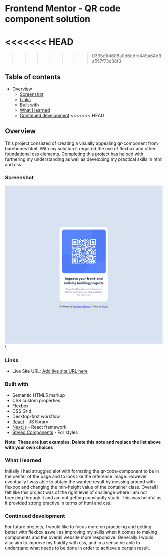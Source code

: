 # Frontend Mentor - QR code component solution
<<<<<<< HEAD
=======

>>>>>>> 0335e1f4608a0d6ddfe449a64dffa557f73c38f3
## Table of contents

- [Overview](#overview)
  - [Screenshot](#screenshot)
  - [Links](#links)
  - [Built with](#built-with)
  - [What I learned](#what-i-learned)
  - [Continued development](#continued-development)
<<<<<<< HEAD


## Overview
This project consisted of creating a visually appealing qr-component from barebones html. With my solution it required the use of flexbox and other foundational css elements. Completing this project has helped with furthering my understanding as well as developing my practical skills in html and css.
### Screenshot
![](/screenshots/Screenshot%202024-03-27%20134044.png)\

### Links
- Live Site URL: [Add live site URL here](https://eipa5.github.io/qr-code-component/)

### Built with

- Semantic HTML5 markup
- CSS custom properties
- Flexbox
- CSS Grid
- Desktop-first workflow
- [React](https://reactjs.org/) - JS library
- [Next.js](https://nextjs.org/) - React framework
- [Styled Components](https://styled-components.com/) - For styles

**Note: These are just examples. Delete this note and replace the list above with your own choices**

### What I learned

Initially I had struggled alot with formating the qr-code-component to be in the center of the page and to look like the reference image. However eventually I was able to obtain the wanted result by messing around with flexbox and changing the min-height value of the container class. Overall I felt like this project was of the right level of challenge where I am not breezing through it and am not getting constantly stuck. This was helpful as it provided strong practive in terms of html and css.


### Continued development

For future projects, I would like to focus more on practicing and getting better with flexbox aswell as improving my skills when it comes to making components and the overall website more responsive. Generally I would also aim to improve my fluidity with css, and in a sense be able to understand what needs to be done in order to achieve a certain result.

